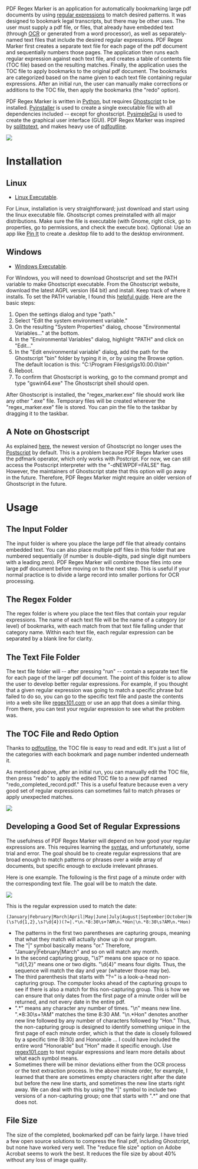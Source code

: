 PDF Regex Marker is an application for automatically bookmarking large pdf documents by using [regular expressions](https://en.wikipedia.org/wiki/Regular_expression) to match desired patterns. It was designed to bookmark legal transcripts, but there may be other uses. The user must supply a pdf file, or files, that already have embedded text (through [OCR](https://en.wikipedia.org/wiki/Optical_character_recognition) or generated from a word processor), as well as separately-named text files that include the desired regular expressions. PDF Regex Marker first creates a separate text file for each page of the pdf document and sequentially numbers those pages. The application then runs each regular expression against each text file, and creates a table of contents file (TOC file) based on the resulting matches. Finally, the application uses the TOC file to apply bookmarks to the original pdf document. The bookmarks are categorized based on the name given to each text file containing regular expressions. After an initial run, the user can manually make corrections or additions to the TOC file, then apply the bookmarks (the "redo" option).

PDF Regex Marker is written in [Python](https://en.wikipedia.org/wiki/Python_(programming_language)), but requires [Ghostscript](https://ghostscript.com/) to be installed. [Pyinstaller](https://github.com/pyinstaller/pyinstaller) is used to create a single executable file with all dependencies included -- except for ghostscript. [PysimpleGui](https://github.com/PySimpleGUI) is used to create the graphical user interface (GUI). PDF Regex Marker was inspired by [splittotext](https://github.com/kampji/splittotext), and makes heavy use of [pdfoutline](https://github.com/yutayamamoto/pdfoutline).

![](pdf_regex_marker.png)

# Installation

## Linux
* [Linux Executable](https://github.com/jessemcg/pdf-regex-marker/blob/master/regex_marker).

For Linux, installation is very straightforward; just download and start using the linux executable file. Ghostscript comes preinstalled with all major distributions. Make sure the file is executable (with Gnome, right click, go to properties, go to permissions, and check the execute box). Optional: Use an app like [Pin It](https://flathub.org/apps/details/com.github.ryonakano.pinit) to create a .desktop file to add to the desktop environment.

## Windows
* [Windows Executable](https://github.com/jessemcg/pdf-regex-marker/blob/master/regex_marker_win.exe).

For Windows, you will need to download Ghostscript and set the PATH variable to make Ghostscript executable. From the Ghostscript website, download the latest AGPL version (64 bit) and install. Keep track of where it installs. To set the PATH variable, I found this [helpful guide](https://www.wikihow.com/Change-the-PATH-Environment-Variable-on-Windows). Here are the basic steps:
1. Open the settings dialog and type "path."
2. Select "Edit the system environment variable."
3. On the resulting "System Properties" dialog, choose "Environmental Variables..." at the bottom.
4. In the "Environmental Variables" dialog, highlight "PATH" and click on "Edit..."
5. In the "Edit environmental variable" dialog, add the path for the Ghostscript "bin" folder by typing it in, or by using the Browse option. The default location is this: "C:\Program Files\gs\gs10.00.0\bin"
6. Reboot.
7. To confirm that Ghostscript is working, go to the command prompt and type "gswin64.exe" The Ghostscript shell should open.

After Ghostscript is installed, the "regex_marker.exe" file should work like any other ".exe" file. Temporary files will be created wherever the "regex_marker.exe" file is stored. You can pin the file to the taskbar by dragging it to the taskbar.  

## A Note on Ghostscript
As explained [here](https://artifex.com/blog/changes-to-the-pdf-interpreter), the newest version of Ghostscript no longer uses the [Postscript](https://en.wikipedia.org/wiki/PostScript) by default. This is a problem because PDF Regex Marker uses the pdfmark operator, which only works with Postcript. For now, we can still access the Postscript interpreter with the "-dNEWPDF=FALSE" flag. However, the maintainers of Ghostscript state that this option will go away in the future. Therefore, PDF Regex Marker might require an older version of Ghostscript in the future.
   
# Usage

## The Input Folder

The input folder is where you place the large pdf file that already contains embedded text. You can also place multiple pdf files in this folder that are numbered sequentially (if number is double-digits, pad single digit numbers with a leading zero). PDF Regex Marker will combine those files into one large pdf document before moving on to the next step. This is useful if your normal practice is to divide a large record into smaller portions for OCR processing.

## The Regex Folder

The regex folder is where you place the text files that contain your regular expressions. The name of each text file will be the name of a category (or level) of bookmarks, with each match from that text file falling under that category name. Within each text file, each regular expression can be separated by a blank line for clarity.

## The Text File Folder

The text file folder will -- after pressing "run" -- contain a separate text file for each page of the larger pdf document. The point of this folder is to allow the user to develop better regular expressions. For example, if you thought that a given regular expression was going to match a specific phrase but failed to do so, you can go to the specific text file and paste the contents into a web site like [regex101.com](https://regex101.com/) or use an app that does a similar thing. From there, you can test your regular expression to see what the problem was.

## The TOC File and Redo Option

Thanks to [pdfoutline](https://github.com/yutayamamoto/pdfoutline), the TOC file is easy to read and edit. It's just a list of the categories with each bookmark and page number indented underneath it.

As mentioned above, after an initial run, you can manually edit the TOC file, then press "redo" to apply the edited TOC file to a new pdf named "redo_completed_record.pdf." This is a useful feature because even a very good set of regular expressions can sometimes fail to match phrases or apply unexpected matches.

![](toc.png)

## Developing a Good Set of Regular Expressions

The usefulness of PDF Regex Marker will depend on how good your regular expressions are. This requires learning the [syntax](https://www.dataquest.io/wp-content/uploads/2019/03/python-regular-expressions-cheat-sheet.pdf), and unfortunately, some trial and error. The goal should be to create regular expressions that are broad enough to match patterns or phrases over a wide array of documents, but specific enough to exclude irrelevant phrases.

Here is one example. The following is the first page of a minute order with the corresponding text file. The goal will be to match the date.

![](sample.png)

This is the regular expression used to match the date:

```
(January|February|March|April|May|June|July|August|September|October|November|December)(\s?\d{1,2},\s?\d{4})(?=|.*\n.*8:30\s+?AM\n.*Hon|\n.*8:30\s?AM\n.*Hon)
```

* The patterns in the first two parentheses are capturing groups, meaning that what they match will actually show up in our program.
* The "|" symbol basically means "or." Therefore, "January|February|March" and so on will match any month.
* In the second capturing group, "\s?" means one space or no space. "\d{1,2}" means one or two digits. "\d{4}" means four digits. Thus, the sequence will match the day and year (whatever those may be).
* The third parenthesis that starts with "?=" is a look-a-head non-capturing group. The computer looks ahead of the capturing groups to see if there is also a match for this non-capturing group. This is how we can ensure that only dates from the first page of a minute order will be returned, and not every date in the entire pdf.
* ".*" means any character any number of times. "\n" means new line. ".*8:30\s+?AM" matches the time 8:30 AM. "\n.*Hon" denotes another new line followed by any number of characters followed by "Hon." Thus, the non-capturing group is designed to identify something unique in the first page of each minute order, which is that the date is closely followed by a specific time (8:30) and Honorable ... I could have included the entire word "Honorable" but "Hon" made it specific enough. Use [regex101.com](https://regex101.com/) to test regular expressions and learn more details about what each symbol means.
* Sometimes there will be minor deviations either from the OCR process or the text extraction process. In the above minute order, for example, I learned that there are sometimes empty characters right after the date but before the new line starts, and sometimes the new line starts right away. We can deal with this by using the "|" symbol to include two versions of a non-capturing group; one that starts with ".*" and one that does not.
## File Size
The size of the completed, bookmarked pdf can be fairly large. I have tried a few open source solutions to compress the final pdf, including Ghostcript, but none have worked very well. The "reduce file size" option on Adobe Acrobat seems to work the best. It reduces the file size by about 40% without any loss of image quality.
